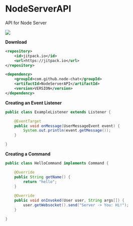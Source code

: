 # NodeServerAPI
API for Node Server

[![](https://jitpack.io/v/node-chat/NodeServerAPI.svg)](https://jitpack.io/#node-chat/NodeServerAPI)

**Download**


```xml
<repository>
    <id>jitpack.io</id>
    <url>https://jitpack.io</url>
</repository>

<dependency>
    <groupId>com.github.node-chat</groupId>
    <artifactId>NodeServerAPI</artifactId>
    <version>VERSION</version>
</dependency>
```

**Creating an Event Listener**

```java
public class ExampleListener extends Listener {

    @EventTarget
    public void onMessage(UserMessageEvent event) {
        System.out.println(event.getMessage());
    }

}
```

**Creating a Command**

```java
public class HelloCommand implements Command {

    @Override
    public String getName() {
        return "hello";
    }
    
    @Override
    public void onInvoked(User user, String args[]) {
        user.getWebsocket().send("Server -> You: Hi!");
    }

}
```

